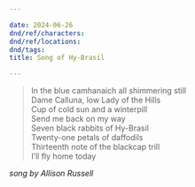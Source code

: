 ```yaml
---

date: 2024-06-26
dnd/ref/characters:
dnd/ref/locations:
dnd/tags:
title: Song of Hy-Brasil

---
```


> In the blue camhanaich all shimmering still  
> Dame Calluna, low Lady of the Hills  
> Cup of cold sun and a winterpill  
> Send me back on my way  
> Seven black rabbits of Hy-Brasil  
> Twenty-one petals of daffodils  
> Thirteenth note of the blackcap trill  
> I’ll fly home today  

_song by Allison Russell_
